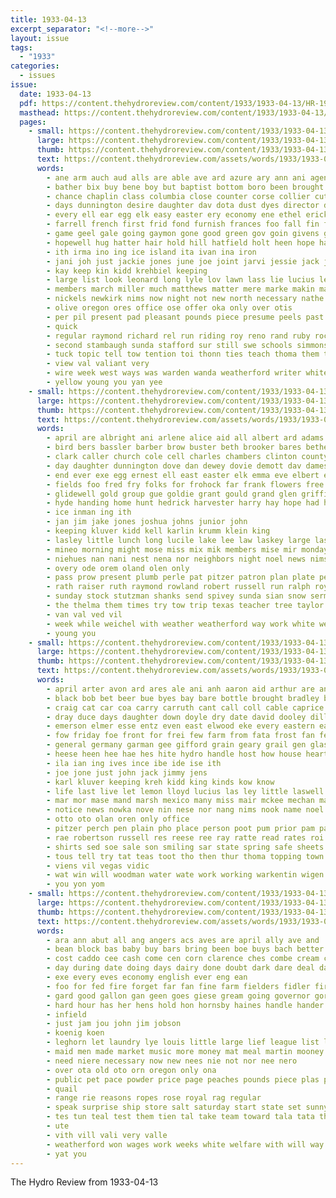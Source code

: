 ```yaml
---
title: 1933-04-13
excerpt_separator: "<!--more-->"
layout: issue
tags:
  - "1933"
categories:
  - issues
issue:
  date: 1933-04-13
  pdf: https://content.thehydroreview.com/content/1933/1933-04-13/HR-1933-04-13.pdf
  masthead: https://content.thehydroreview.com/content/1933/1933-04-13/masthead/HR-1933-04-13.jpg
  pages:
    - small: https://content.thehydroreview.com/content/1933/1933-04-13/small/HR-1933-04-13-01.jpg
      large: https://content.thehydroreview.com/content/1933/1933-04-13/large/HR-1933-04-13-01.jpg
      thumb: https://content.thehydroreview.com/content/1933/1933-04-13/thumbnails/HR-1933-04-13-01.jpg
      text: https://content.thehydroreview.com/assets/words/1933/1933-04-13/HR-1933-04-13-01.txt
      words:
        - ane arm auch aud alls are able ave ard azure ary ann ani agent aberin all aye alma adi alu ator april and
        - bather bix buy bene boy but baptist bottom boro been brought birth beer brands bryson bradley buyers bureau business bill better brother buyer bor bay blue best beulah bal boys bar bulls bec
        - chance chaplin class columbia close counter corse collier cutter christian cash child came cor chronic chair can cause coats cool comp check credit cake clear chet candle car charles clase city cost citizen clever chamber church cast college company chelf carruth county canis cora cedar copus cream
        - days dunnington desire daughter dav dota dust dyes director day daily done delta during dye driskill data dys daugherty dan
        - every ell ear egg elk easy easter ery economy ene ethel erick elmer east enid
        - farrell french first frid fond furnish frances foo fall fin few found friends former fred farm fer falls fail fassel france friend fidler frank far from friday felton file faster fountain for ferguson fell farms frost famous
        - game geel gale going gaymon gone good green gov goin givens games given gave group governor gay
        - hopewell hug hatter hair hold hill hatfield holt heen hope hath hunter hay hume hattie heres hall him home how had hould hassel handle harper hons hort honor high has heidebrecht hen heft horse husband heaton hafer helmuth hopen held hunt hydro henry hee hour hin howard her
        - ith irma ino ing ice island ita ivan ina iron
        - jani joh just jackie jones june joe joint jarvi jessie jack junior jake jess
        - kay keep kin kidd krehbiel keeping
        - large list look leonard long lyle lov lawn lass lie lucius let loren laren little lights lane lowe last leland lawton lord lesa leaders lead lorene light
        - members march miller much matthews matter mere marke makin mail many may mckay market mules mach murray mis monday men miss merle must melba makings man mary marjorie music munn mate more mond master maa mecca
        - nickels newkirk nims now night not new north necessary nathe noon need
        - olive oregon ores office ose offer oka only over otis
        - per pil present pad pleasant pounds piece presume peels past paris plato patsy pool pitzer pen parlor part power public pale pink plan piano paschel pass player price people pee pla poteau payne perfect president pastor pound place perry pipe
        - quick
        - regular raymond richard rel run riding roy reno rand ruby rock ready ros rat rush ruths real reason raw render rook rowland records rie
        - second stambaugh sunda stafford sur still swe schools simmons senator sport service smith station school sell store sho sink see summe spring sunday shaw song standard strain she such said son stowe serio stockton stalk stolen soon sit state special sales saturday sale states strong spain speak sion sing stock sack
        - tuck topic tell tow tention toi thonn ties teach thoma them tucker tae tint track tobacco telling times thon taylor ten tarte tor than triplett tuff tain tomlin thy tho the town teacher trent too tally table tongue team thomas tast tax talk taken
        - view val valiant very
        - wire week west ways was warden wanda weatherford writer white wat wax why want with wedin western win well war walt welfare willing while warkentin will water wind wilbur wan wild wane way won
        - yellow young you yan yee
    - small: https://content.thehydroreview.com/content/1933/1933-04-13/small/HR-1933-04-13-02.jpg
      large: https://content.thehydroreview.com/content/1933/1933-04-13/large/HR-1933-04-13-02.jpg
      thumb: https://content.thehydroreview.com/content/1933/1933-04-13/thumbnails/HR-1933-04-13-02.jpg
      text: https://content.thehydroreview.com/assets/words/1933/1933-04-13/HR-1933-04-13-02.txt
      words:
        - april are albright ani arlene alice aid all albert ard adams argue apple alta aud arthur and
        - bird bers bassler barber brow buster beth brooker bares bethel better been banner bickell burr belva bote ballou bell back boys bronk buy bible bryan bernard
        - clark caller church cole cell charles chambers clinton county curnutt city crail can charlotte colony clair cordell crosswhite carman cleo cold chris curly
        - day daughter dunnington dove dan dewey dovie demott dav dames dick dave dat die
        - end ever exe egg ernest ell east easter elk emma eve elbert eliza evering
        - fields foo fred fry folks for frohock far frank flowers free fun friday fam full frost friendly from ford flower fore fonts
        - glidewell gold group gue goldie grant gould grand glen griffin guest ghering
        - hyde handing home hunt hedrick harvester harry hay hope had hasting hose heber house hinton her hobart hom heary hunter high harold hydro held
        - ice inman ing ith
        - jan jim jake jones joshua johns junior john
        - keeping kluver kidd kell karlin krumm klein king
        - lasley little lunch long lucile lake lee law laskey large last lay lew leman leora lees levi land
        - mineo morning might mose miss mix mik members mise mir monday mis man marie mauk marjorie mabel mcbride mand maurine mary mach messimer mos made miller most mens much
        - niehues nan nani nest nena nor neighbors night noel news nims ney nora
        - overy ode orem oland olen only
        - pass prow present plumb perle pat pitzer patron plan plate per plants pipe peoples paul
        - rath raiser ruth raymond rowland robert russell run ralph roy rei reese
        - sunday stock stutzman shanks send spivey sunda sian snow sermon slagell sale school sho shipp sua sullens sees strong shaw sines son store sun sin star smith saturday schroder spinks sund session shelton suppe sei set sermons savy sack safe sill spain
        - the thelma them times try tow trip texas teacher tree taylor then
        - van val ved vil
        - week while weichel with weather weatherford way work white wee wane was warkentin waters will well wykert worthy window willie
        - young you
    - small: https://content.thehydroreview.com/content/1933/1933-04-13/small/HR-1933-04-13-03.jpg
      large: https://content.thehydroreview.com/content/1933/1933-04-13/large/HR-1933-04-13-03.jpg
      thumb: https://content.thehydroreview.com/content/1933/1933-04-13/thumbnails/HR-1933-04-13-03.jpg
      text: https://content.thehydroreview.com/assets/words/1933/1933-04-13/HR-1933-04-13-03.txt
      words:
        - april arter avon ard ares ale ani anh aaron aid arthur are and alu aye alia all arlington ami atter ane adams aud antes atta alls ace ates
        - black bob bet beer bue byes bay bare bottle brought bradley bea beverage boston babi been both bill brest ball best bee bus baby boys but barber
        - craig cat car coa carry carruth cant call coll cable caprice cas cove company cry copus cover coy cays cheap cee court come cine city cote college cade cia center chet card che county carpenter
        - dray duce days daughter down doyle dry date david dooley dillard depa dalke die differ dick day
        - emerson elmer esse entz even east elwood eke every eastern eash ens epperly emo ero eon egg eich eles eaves elder easter ean
        - fow friday foe front for frei few farm from fata frost fan fer full foote first face falls finger fam forbes fed filling
        - general germany garman gee gifford grain geary grail gen glass george guy german grace good gertrude
        - heese heen hee hae hes hite hydro handle host how house heart houston ham hom her heidebrecht harry hatfield herbert howe head howard hand home hunt hair hall hinton hole
        - ila ian ing ives ince ibe ide ise ith
        - joe jone just john jack jimmy jens
        - karl kluver keeping kreh kidd king kinds kow know
        - life last live let lemon lloyd lucius las ley little laswell lee lips long leaders len
        - mar mor mase mand marsh mexico many miss mair mckee mechan mas milton mean man mea mound most men munch morn mee mina mey mai mae mis matin much may marx mei
        - notice news nowka nove nin nese nor nang nims nook name noel now not need ness necessary nea
        - otto oto olan oren only office
        - pitzer perch pen plain pho place person poot pum prior pam pain pack pay perry pee part pankratz per pullen
        - rae robertson russell res reese ree ray ratte read rates roi route ratton regen ran reading
        - shirts sed soe sale son smiling sar state spring safe sheets simpson sage subject sutton smith service sample step sales sick send sey seed set sharp sis sunday sleep seat spark sisson station stay slaughter sol sal say supply sam style sells sit south seen stand saturday see
        - tous tell try tat teas toot tho then thur thoma topping town tate thon trial than tor tan too tint tes ton tafe toa thiessen them thy the tata ted tae tines
        - viens vil vegas vidic
        - wat win will woodman water wate work working warkentin wigen welcome was wells weatherford wil word with weather willa well west wind
        - you yon yom
    - small: https://content.thehydroreview.com/content/1933/1933-04-13/small/HR-1933-04-13-04.jpg
      large: https://content.thehydroreview.com/content/1933/1933-04-13/large/HR-1933-04-13-04.jpg
      thumb: https://content.thehydroreview.com/content/1933/1933-04-13/thumbnails/HR-1933-04-13-04.jpg
      text: https://content.thehydroreview.com/assets/words/1933/1933-04-13/HR-1933-04-13-04.txt
      words:
        - ara ann abut all ang angers acs aves are april ally ave and
        - bean block bas baby buy bars bring been boe buys bach better big brin bah borne but bran bold baty best bag bernie baptist bulk bly bos burell bollen blend
        - cost caddo cee cash come cen corn clarence ches combe cream corre crabtree chips cine change cia crystal cheek county class cor call catching church can care con coffee
        - day during date doing days dairy done doubt dark dare deal dallas dote dents dix
        - exe every eves economy english ever eng ean
        - foo for fed fire forget far fan fine farm fielders fidler first front from fie ference found flower faire friday
        - gard good gallon gan geen goes giese gream going governor gort griffin
        - hard hour has her hens hold hon hornsby haines handle hander home hould hand hen horns hydro had him hoop hof
        - infield
        - just jam jou john jim jobson
        - koenig koen
        - leghorn let laundry lye louis little large lief league list leaf lard lige look last less
        - maid men made market music more money mat meal martin mooney morning may monday most matter meals many
        - need niere necessary now new nees nie not nor nee nero
        - over ota old oto orn oregon only ona
        - public pet pace powder price page peaches pounds piece plas pay post pines pastor pinto present palit pei picking plenty people pennant poy per pal pepper pound
        - quail
        - range rie reasons ropes rose royal rag regular
        - speak surprise ship store salt saturday start state set sunny small student sas sunday son said share schol soap sule sylvester sees six swift short soon sup sund saw season sad sae save size sugar seif
        - tes tun teal test them tien tal take team toward tala tata the tat tee tse thi than try
        - ute
        - vith vill vali very valle
        - weatherford won wages work weeks white welfare with will way win well while
        - yat you
---
```


The Hydro Review from 1933-04-13

<!--more-->

